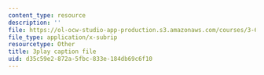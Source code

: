```yaml
---
content_type: resource
description: ''
file: https://ol-ocw-studio-app-production.s3.amazonaws.com/courses/3-60-symmetry-structure-and-tensor-properties-of-materials-fall-2005/d35c59e2872a5fbc833e184db69c6f10_dGd519SL114.vtt
file_type: application/x-subrip
resourcetype: Other
title: 3play caption file
uid: d35c59e2-872a-5fbc-833e-184db69c6f10
---
```

